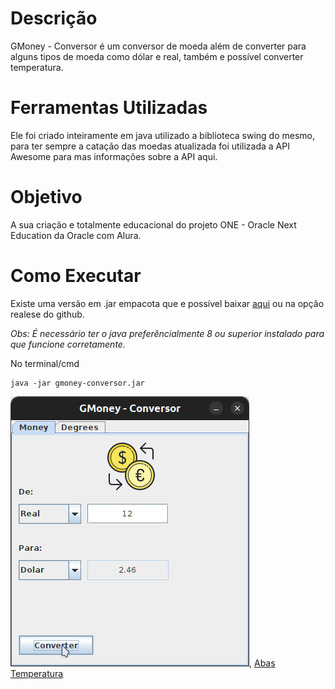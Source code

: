 # Descrição

GMoney - Conversor é um conversor de moeda além de converter para alguns tipos de moeda como dólar e real, também e possível converter temperatura.

# Ferramentas Utilizadas

Ele foi criado inteiramente em java utilizado a biblioteca swing do mesmo, para ter sempre a catação das moedas atualizada foi utilizada a API Awesome para mas informações sobre a API aqui.

# Objetivo

A sua criação e totalmente educacional do projeto ONE - Oracle Next Education da Oracle com Alura.

# Como Executar

Existe uma versão em .jar empacota que e possível baixar [aqui](https://github.com/ygorfsguilherme/gmoney-conversor/releases) ou na opção realese do github.

_Obs: É necessário ter o java preferêncialmente 8 ou superior instalado para que funcione corretamente._

No terminal/cmd

```
java -jar gmoney-conversor.jar
```

![Abas Moeda](image/tab-money.png), [Abas Temperatura](image/tab-temperature.png)
